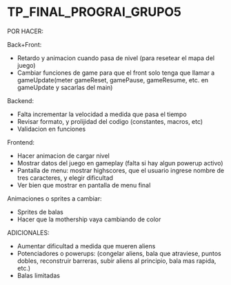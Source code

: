 # TP_FINAL_PROGRAI_GRUPO5

POR HACER:

Back+Front:
- Retardo y animacion cuando pasa de nivel (para resetear el mapa del juego)
- Cambiar funciones de game para que el front solo tenga que llamar a gameUpdate(meter gameReset, gamePause, gameResume, etc. en gameUpdate y sacarlas del main)

Backend:
- Falta incrementar la velocidad a medida que pasa el tiempo
- Revisar formato, y prolijidad del codigo (constantes, macros, etc)
- Validacion en funciones

Frontend:
- Hacer animacion de cargar nivel
- Mostrar datos del juego en gameplay (falta si hay algun powerup activo)
- Pantalla de menu: mostrar highscores, que el usuario ingrese nombre de tres caracteres, y elegir dificultad
- Ver bien que mostrar en pantalla de menu final

Animaciones o sprites a cambiar:
- Sprites de balas 
- Hacer que la mothership vaya cambiando de color

ADICIONALES:
- Aumentar dificultad a medida que mueren aliens
- Potenciadores o powerups:
    (congelar aliens, bala que atraviese, puntos dobles, reconstruir barreras, 
    subir aliens al principio, bala mas rapida, etc.)
- Balas limitadas
